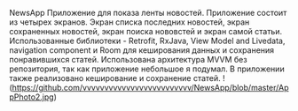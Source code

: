 NewsApp
Приложение для показа ленты новостей. Приложение состоит из четырех экранов. Экран списка последних новостей, экран сохраненных новостей, экран поиска нововстей и экран самой статьи.
Использованные библиотеки - 
Retrofit, 
RxJava, 
View Model and Livedata,
navigation component и Room для кеширования данных и сохранения понравившихся статей.
Использована архитектура MVVM без репозитория, так как приложение небольшое я подумал. В приложении также реализовано кеширование и сохранение статей.
!(https://github.com/vvvvvvvvvvvvvvvvvvvvvvvvv/NewsApp/blob/master/AppPhoto2.jpg)
